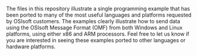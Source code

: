 The files in this repository illustrate a single programming example that has been ported to many of the most useful languages and platforms requested by OSIsoft customers. The examples clearly illustrate how to send data using the OSIsoft Message Format (OMF) from both Windows and Linux platforms, using either x86 and ARM processors. Feel free to let us know if you are interested in seeing these examples ported to other languages or hardware platforms.